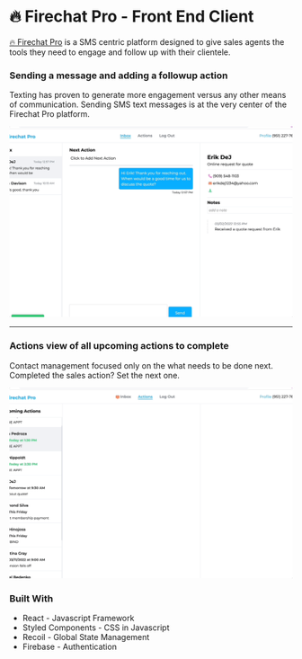# 🔥 Firechat Pro - Front End Client

[🔥 Firechat Pro](https://firechat.pro) is a SMS centric platform designed to give sales agents the tools they need to engage and follow up with their clientele.

### Sending a message and adding a followup action

Texting has proven to generate more engagement versus any other means of communication. Sending SMS text messages is at the very center of the Firechat Pro platform.

![sending sms example](sms-example.gif)

---

### Actions view of all upcoming actions to complete

Contact management focused only on the what needs to be done next. Completed the sales action? Set the next one.

![action view example](action-view-example.gif)

### Built With

- React - Javascript Framework
- Styled Components - CSS in Javascript
- Recoil - Global State Management
- Firebase - Authentication
